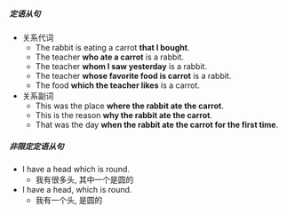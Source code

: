 ##### 定语从句
- 关系代词
	- The rabbit is eating a carrot **that I bought**.
	- The teacher **who ate a carrot** is a rabbit.
	- The teacher **whom I saw yesterday** is a rabbit.
	- The teacher **whose favorite food is carrot** is a rabbit.
	- The food **which the teacher likes** is a carrot.
- 关系副词
	- This was the place **where the rabbit ate the carrot**.
	- This is the reason **why the rabbit ate the carrot**.
	- That was the day **when the rabbit ate the carrot for the first time**.
##### 非限定定语从句
- I have a head which is round.
	- 我有很多头, 其中一个是圆的
- I have a head, which is round.
	- 我有一个头, 是圆的


